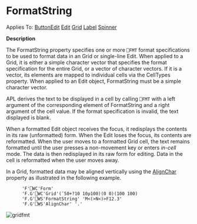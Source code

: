 




<h1 class="heading"><span class="name">FormatString</span></h1>

Applies To: [ButtonEdit](../a-z/buttonedit.md) [Edit](../a-z/edit.md) [Grid](../a-z/grid.md) [Label](../a-z/label.md) [Spinner](../a-z/spinner.md)


**Description**


The FormatString property specifies one or more `⎕FMT` format specifications to be used to format data in an Grid or single-line Edit. When applied to a Grid, it is either a simple character vector that specifies the format specification for the entire Grid, or a vector of character vectors. If it is a vector, its elements are mapped to individual cells via the CellTypes property. When applied to an Edit object, FormatString must be a simple character vector.



APL derives the text to be displayed in a cell by calling `⎕FMT` with a left argument of the corresponding element of FormatString and a right argument of the cell value. If the format specification is invalid, the text displayed is blank.


When a formatted Edit object receives the focus, it redisplays the contents in its raw (unformatted) form. When the Edit loses the focus, its contents are reformatted. When the user moves to a formatted Grid cell, the text remains formatted until the user presses a non-movement key or enters *in-cell* mode. The data is then redisplayed in its raw form for editing. Data in the cell is reformatted when the user moves away.



In a Grid, formatted data may be aligned vertically using the [AlignChar](../a-z/alignchar.md) property as illustrated in the following example.
```apl
      'F'⎕WC'Form'
      'F.G'⎕WC'Grid'(¯50+?10 10⍴100)(0 0)(100 100)
      'F.G'⎕WS'FormatString' 'M<(>N<)>F12.3'
      'F.G'⎕WS'AlignChar' '.'
```



![gridfmt](../img/gridfmt.gif)



